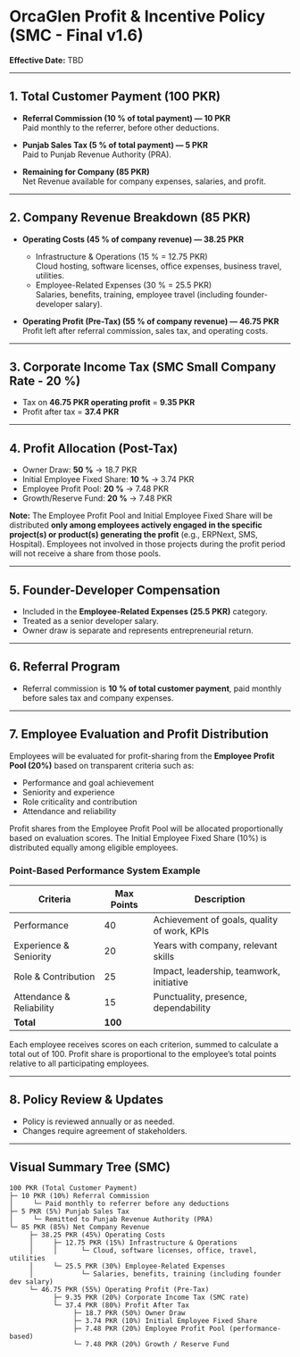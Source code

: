 # OrcaGlen Profit & Incentive Policy (SMC - Final v1.6)

**Effective Date:** TBD

---

## 1. Total Customer Payment (100 PKR)

- **Referral Commission (10 % of total payment) — 10 PKR**  
  Paid monthly to the referrer, before other deductions.

- **Punjab Sales Tax (5 % of total payment) — 5 PKR**  
  Paid to Punjab Revenue Authority (PRA).

- **Remaining for Company (85 PKR)**  
  Net Revenue available for company expenses, salaries, and profit.

---

## 2. Company Revenue Breakdown (85 PKR)

- **Operating Costs (45 % of company revenue) — 38.25 PKR**  
  - Infrastructure & Operations (15 % = 12.75 PKR)  
    Cloud hosting, software licenses, office expenses, business travel, utilities.  
  - Employee-Related Expenses (30 % = 25.5 PKR)  
    Salaries, benefits, training, employee travel (including founder-developer salary).

- **Operating Profit (Pre-Tax) (55 % of company revenue) — 46.75 PKR**  
  Profit left after referral commission, sales tax, and operating costs.

---

## 3. Corporate Income Tax (SMC Small Company Rate - 20 %)

- Tax on **46.75 PKR operating profit** = **9.35 PKR**  
- Profit after tax = **37.4 PKR**

---

## 4. Profit Allocation (Post-Tax)

- Owner Draw: **50 %** → 18.7 PKR  
- Initial Employee Fixed Share: **10 %** → 3.74 PKR  
- Employee Profit Pool: **20 %** → 7.48 PKR  
- Growth/Reserve Fund: **20 %** → 7.48 PKR  

**Note:** The Employee Profit Pool and Initial Employee Fixed Share will be distributed **only among employees actively engaged in the specific project(s) or product(s) generating the profit** (e.g., ERPNext, SMS, Hospital). Employees not involved in those projects during the profit period will not receive a share from those pools.

---

## 5. Founder-Developer Compensation

- Included in the **Employee-Related Expenses (25.5 PKR)** category.  
- Treated as a senior developer salary.  
- Owner draw is separate and represents entrepreneurial return.

---

## 6. Referral Program

- Referral commission is **10 % of total customer payment**, paid monthly before sales tax and company expenses.

---

## 7. Employee Evaluation and Profit Distribution

Employees will be evaluated for profit-sharing from the **Employee Profit Pool (20%)** based on transparent criteria such as:

- Performance and goal achievement  
- Seniority and experience  
- Role criticality and contribution  
- Attendance and reliability  

Profit shares from the Employee Profit Pool will be allocated proportionally based on evaluation scores. The Initial Employee Fixed Share (10%) is distributed equally among eligible employees.

### Point-Based Performance System Example

| Criteria             | Max Points | Description                                   |
|----------------------|------------|-----------------------------------------------|
| Performance          | 40         | Achievement of goals, quality of work, KPIs   |
| Experience & Seniority | 20         | Years with company, relevant skills           |
| Role & Contribution   | 25         | Impact, leadership, teamwork, initiative      |
| Attendance & Reliability | 15         | Punctuality, presence, dependability          |
| **Total**             | **100**    |                                               |

Each employee receives scores on each criterion, summed to calculate a total out of 100. Profit share is proportional to the employee’s total points relative to all participating employees.

---

## 8. Policy Review & Updates

- Policy is reviewed annually or as needed.  
- Changes require agreement of stakeholders.

---

## Visual Summary Tree (SMC)

```
100 PKR (Total Customer Payment)
├─ 10 PKR (10%) Referral Commission
│     └─ Paid monthly to referrer before any deductions
├─ 5 PKR (5%) Punjab Sales Tax
│     └─ Remitted to Punjab Revenue Authority (PRA)
└─ 85 PKR (85%) Net Company Revenue
     ├─ 38.25 PKR (45%) Operating Costs
     │     ├─ 12.75 PKR (15%) Infrastructure & Operations
     │     │      └─ Cloud, software licenses, office, travel, utilities
     │     └─ 25.5 PKR (30%) Employee-Related Expenses
     │            └─ Salaries, benefits, training (including founder dev salary)
     └─ 46.75 PKR (55%) Operating Profit (Pre-Tax)
           ├─ 9.35 PKR (20%) Corporate Income Tax (SMC rate)
           └─ 37.4 PKR (80%) Profit After Tax
                ├─ 18.7 PKR (50%) Owner Draw
                ├─ 3.74 PKR (10%) Initial Employee Fixed Share
                ├─ 7.48 PKR (20%) Employee Profit Pool (performance-based)
                └─ 7.48 PKR (20%) Growth / Reserve Fund
```

